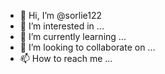 - 👋 Hi, I’m @sorlie122
- 👀 I’m interested in ...
- 🌱 I’m currently learning ...
- 💞️ I’m looking to collaborate on ...
- 📫 How to reach me ...

<!---
marcschuthof/marcschuthof is a ✨ special ✨ repository because its `README.md` (this file) appears on your GitHub profile.
You can click the Preview link to take a look at your changes.
--->
